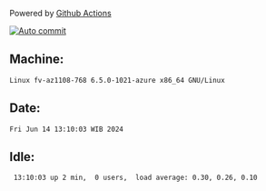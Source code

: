 Powered by [Github Actions](https://github.com/features/actions)

[![Auto commit](https://github.com/hiage/workstation/workflows/Auto%20commit/badge.svg)](https://github.com/hiage/workstation/actions?query=workflow%3A%22Auto+commit%22)

## Machine:
```
Linux fv-az1108-768 6.5.0-1021-azure x86_64 GNU/Linux
```
## Date:
```
Fri Jun 14 13:10:03 WIB 2024
```
## Idle:
```
 13:10:03 up 2 min,  0 users,  load average: 0.30, 0.26, 0.10
```
